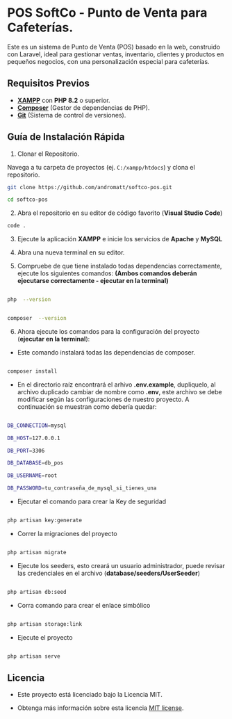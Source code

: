 # POS SoftCo - Punto de Venta para Cafeterías.

Este es un sistema de Punto de Venta (POS) basado en la web, construido con Laravel, ideal para gestionar ventas, inventario, clientes y productos en pequeños negocios, con una personalización especial para cafeterías.

## Requisitos Previos

- **[XAMPP](https://www.apachefriends.org/es/download.html)** con **PHP 8.2** o superior.
- **[Composer](https://getcomposer.org/download/)** (Gestor de dependencias de PHP).
- **[Git](https://git-scm.com/downloads)** (Sistema de control de versiones).

## Guía de Instalación Rápida

1.  Clonar el Repositorio.

Navega a tu carpeta de proyectos (ej. `C:/xampp/htdocs`) y clona el repositorio.

```bash
git clone https://github.com/andromatt/softco-pos.git
```

```bash
cd softco-pos
```

2.  Abra  el  repositorio  en  su  editor  de  código  favorito  (**Visual  Studio  Code**)

```bash
code .
```


3.  Ejecute  la  aplicación  **XAMPP**  e  inicie  los  servicios  de  **Apache**  y  **MySQL**


4.  Abra  una  nueva  terminal  en  su  editor.


5.  Compruebe  de  que  tiene  instalado  todas  dependencias  correctamente,  ejecute  los  siguientes  comandos:  **(Ambos  comandos  deberán  ejecutarse  correctamente  -  ejecutar  en  la  terminal)**

```bash

php  --version

```

```bash

composer  --version

```


6.  Ahora  ejecute  los  comandos  para  la  configuración  del  proyecto  (**ejecutar  en  la  terminal**):


-  Este comando instalará todas las dependencias de composer.

```bash

composer install

```

-  En el directorio raíz encontrará el arhivo **.env.example**, dupliquelo, al archivo duplicado cambiar de nombre como **.env**, este archivo se debe modificar según las configuraciones de nuestro proyecto. A continuación se muestran como debería quedar:

```bash

DB_CONNECTION=mysql

DB_HOST=127.0.0.1

DB_PORT=3306

DB_DATABASE=db_pos

DB_USERNAME=root

DB_PASSWORD=tu_contraseña_de_mysql_si_tienes_una

```

-  Ejecutar el comando para crear la Key de seguridad

```bash

php artisan key:generate

```


-  Correr la migraciones del proyecto

```bash

php artisan migrate

```

-  Ejecute los seeders, esto creará un usuario administrador, puede revisar las credenciales en el archivo (**database/seeders/UserSeeder**)

```bash

php artisan db:seed

```

-  Corra comando para crear el enlace simbólico

```bash

php artisan storage:link

```

-  Ejecute el proyecto

```bash

php artisan serve

```

## Licencia

-  Este proyecto está licenciado bajo la Licencia MIT.

-  Obtenga más información sobre esta licencia [MIT license](https://opensource.org/licenses/MIT).
